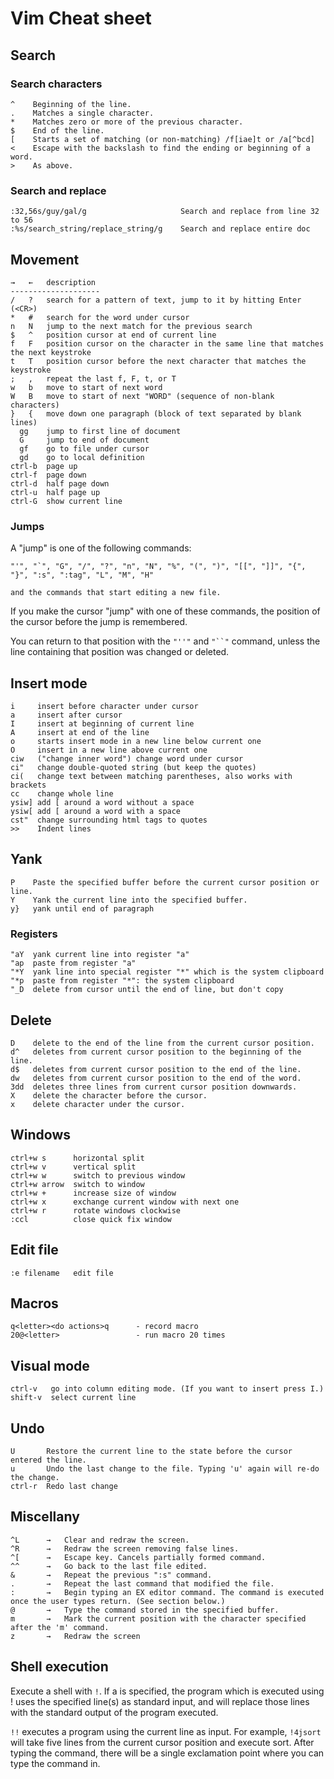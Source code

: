 # Vim Cheat sheet

## Search

### Search characters

    ^    Beginning of the line.
    .    Matches a single character. 
    *    Matches zero or more of the previous character. 
    $    End of the line.
    [    Starts a set of matching (or non-matching) /f[iae]t or /a[^bcd] 
    <    Escape with the backslash to find the ending or beginning of a word. 
    >    As above.

### Search and replace

    :32,56s/guy/gal/g                     Search and replace from line 32 to 56 
    :%s/search_string/replace_string/g    Search and replace entire doc 

## Movement

    →   ←   description
    --------------------
    /   ?   search for a pattern of text, jump to it by hitting Enter (<CR>)
    *   #   search for the word under cursor
    n   N   jump to the next match for the previous search
    $   ^   position cursor at end of current line
    f   F   position cursor on the character in the same line that matches the next keystroke
    t   T   position cursor before the next character that matches the keystroke
    ;   ,   repeat the last f, F, t, or T
    w   b   move to start of next word
    W   B   move to start of next "WORD" (sequence of non-blank characters)
    }   {   move down one paragraph (block of text separated by blank lines)
      gg    jump to first line of document
      G     jump to end of document
      gf    go to file under cursor
      gd    go to local definition
    ctrl-b  page up
    ctrl-f  page down
    ctrl-d  half page down
    ctrl-u  half page up
    ctrl-G  show current line

### Jumps

A "jump" is one of the following commands: 

    "'", "`", "G", "/", "?", "n", "N", "%", "(", ")", "[[", "]]", "{", "}", ":s", ":tag", "L", "M", "H"

    and the commands that start editing a new file.

If you make the cursor "jump" with one of these commands, the position of the cursor before the jump is remembered.

You can return to that position with the `"''"` and `"``"` command, unless the line containing that position was changed or deleted.

## Insert mode

    i     insert before character under cursor
    a     insert after cursor
    I     insert at beginning of current line
    A     insert at end of the line
    o     starts insert mode in a new line below current one
    O     insert in a new line above current one
    ciw   ("change inner word") change word under cursor
    ci"   change double-quoted string (but keep the quotes)
    ci(   change text between matching parentheses, also works with brackets
    cc    change whole line
    ysiw] add [ around a word without a space
    ysiw[ add [ around a word with a space
    cst"  change surrounding html tags to quotes
    >>    Indent lines

## Yank

    P    Paste the specified buffer before the current cursor position or line.
    Y    Yank the current line into the specified buffer. 
    y}   yank until end of paragraph

### Registers

    "aY  yank current line into register "a"
    "ap  paste from register "a"
    "*Y  yank line into special register "*" which is the system clipboard
    "*p  paste from register "*": the system clipboard
    "_D  delete from cursor until the end of line, but don't copy


## Delete 

    D    delete to the end of the line from the current cursor position. 
    d^   deletes from current cursor position to the beginning of the line. 
    d$   deletes from current cursor position to the end of the line. 
    dw   deletes from current cursor position to the end of the word. 
    3dd  deletes three lines from current cursor position downwards. 
    X    delete the character before the cursor. 
    x    delete character under the cursor.

## Windows 

    ctrl+w s      horizontal split
    ctrl+w v      vertical split
    ctrl+w w      switch to previous window
    ctrl+w arrow  switch to window
    ctrl+w +      increase size of window
    ctrl+w x      exchange current window with next one
    ctrl+w r      rotate windows clockwise 
    :ccl          close quick fix window

## Edit file

    :e filename   edit file

## Macros 

    q<letter><do actions>q      - record macro
    20@<letter>                 - run macro 20 times

## Visual mode

    ctrl-v   go into column editing mode. (If you want to insert press I.)
    shift-v  select current line

## Undo

    U       Restore the current line to the state before the cursor entered the line. 
    u       Undo the last change to the file. Typing 'u' again will re-do the change. 
    ctrl-r  Redo last change

## Miscellany 

    ^L      →   Clear and redraw the screen. 
    ^R      →   Redraw the screen removing false lines. 
    ^[      →   Escape key. Cancels partially formed command. 
    ^^      →   Go back to the last file edited. 
    &       →   Repeat the previous ":s" command. 
    .       →   Repeat the last command that modified the file. 
    :       →   Begin typing an EX editor command. The command is executed once the user types return. (See section below.) 
    @       →   Type the command stored in the specified buffer. 
    m       →   Mark the current position with the character specified after the 'm' command. 
    z       →   Redraw the screen

## Shell execution

Execute a shell with `!`. If a is specified, the program which is executed using ! uses the specified line(s) as standard input, and will replace those lines with the standard output of the program executed.

`!!` executes a program using the current line as input. For example, `!4jsort` will take five lines from the current cursor position and execute sort. After typing the command, there will be a single exclamation point where you can type the command in. 
